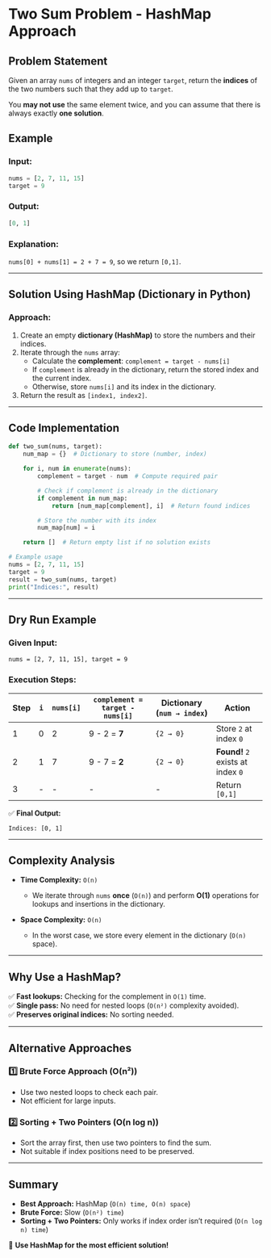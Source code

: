 # Two Sum Problem - HashMap Approach

## Problem Statement
Given an array `nums` of integers and an integer `target`, return the **indices** of the two numbers such that they add up to `target`.

You **may not use** the same element twice, and you can assume that there is always exactly **one solution**.

## Example

### **Input:**
```python
nums = [2, 7, 11, 15]
target = 9
```

### **Output:**
```python
[0, 1]
```

### **Explanation:**
`nums[0] + nums[1] = 2 + 7 = 9`, so we return `[0,1]`.

---

## Solution Using HashMap (Dictionary in Python)

### **Approach:**
1. Create an empty **dictionary (HashMap)** to store the numbers and their indices.
2. Iterate through the `nums` array:
   - Calculate the **complement**: `complement = target - nums[i]`
   - If `complement` is already in the dictionary, return the stored index and the current index.
   - Otherwise, store `nums[i]` and its index in the dictionary.
3. Return the result as `[index1, index2]`.

---

## Code Implementation

```python
def two_sum(nums, target):
    num_map = {}  # Dictionary to store (number, index)

    for i, num in enumerate(nums):
        complement = target - num  # Compute required pair

        # Check if complement is already in the dictionary
        if complement in num_map:
            return [num_map[complement], i]  # Return found indices

        # Store the number with its index
        num_map[num] = i

    return []  # Return empty list if no solution exists

# Example usage
nums = [2, 7, 11, 15]
target = 9
result = two_sum(nums, target)
print("Indices:", result)
```

---

## Dry Run Example

### **Given Input:**
```plaintext
nums = [2, 7, 11, 15], target = 9
```

### **Execution Steps:**

| Step | `i` | `nums[i]` | `complement = target - nums[i]` | Dictionary (`num → index`) | Action |
|------|----|----------|---------------------------|------------------|---------|
| 1    | 0  | 2        | 9 - 2 = **7**             | `{2 → 0}`        | Store `2` at index `0` |
| 2    | 1  | 7        | 9 - 7 = **2**             | `{2 → 0}`        | **Found!** `2` exists at index `0` |
| 3    | -  | -        | -                         | -                | Return `[0,1]` |

✅ **Final Output:**
```plaintext
Indices: [0, 1]
```

---

## Complexity Analysis
- **Time Complexity:** `O(n)`  
  - We iterate through `nums` **once** (`O(n)`) and perform **O(1)** operations for lookups and insertions in the dictionary.
  
- **Space Complexity:** `O(n)`  
  - In the worst case, we store every element in the dictionary (`O(n)` space).

---

## Why Use a HashMap?
✅ **Fast lookups:** Checking for the complement in `O(1)` time.  
✅ **Single pass:** No need for nested loops (`O(n²)` complexity avoided).  
✅ **Preserves original indices:** No sorting needed.

---

## Alternative Approaches
### 1️⃣ **Brute Force Approach (O(n²))**
- Use two nested loops to check each pair.
- Not efficient for large inputs.

### 2️⃣ **Sorting + Two Pointers (O(n log n))**
- Sort the array first, then use two pointers to find the sum.
- Not suitable if index positions need to be preserved.

---

## Summary
- **Best Approach:** HashMap (`O(n) time, O(n) space`)
- **Brute Force:** Slow (`O(n²) time`)
- **Sorting + Two Pointers:** Only works if index order isn’t required (`O(n log n) time`)

🚀 **Use HashMap for the most efficient solution!**

